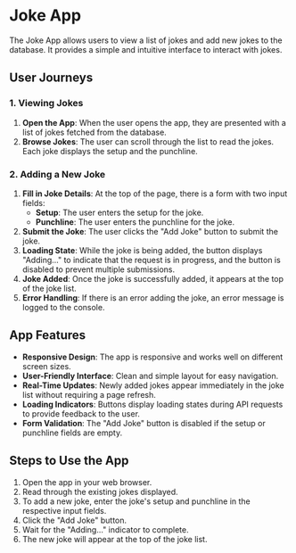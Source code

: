 # Joke App

The Joke App allows users to view a list of jokes and add new jokes to the database. It provides a simple and intuitive interface to interact with jokes.

## User Journeys

### 1. Viewing Jokes

1. **Open the App**: When the user opens the app, they are presented with a list of jokes fetched from the database.
2. **Browse Jokes**: The user can scroll through the list to read the jokes. Each joke displays the setup and the punchline.

### 2. Adding a New Joke

1. **Fill in Joke Details**: At the top of the page, there is a form with two input fields:
   - **Setup**: The user enters the setup for the joke.
   - **Punchline**: The user enters the punchline for the joke.
2. **Submit the Joke**: The user clicks the "Add Joke" button to submit the joke.
3. **Loading State**: While the joke is being added, the button displays "Adding..." to indicate that the request is in progress, and the button is disabled to prevent multiple submissions.
4. **Joke Added**: Once the joke is successfully added, it appears at the top of the joke list.
5. **Error Handling**: If there is an error adding the joke, an error message is logged to the console.

## App Features

- **Responsive Design**: The app is responsive and works well on different screen sizes.
- **User-Friendly Interface**: Clean and simple layout for easy navigation.
- **Real-Time Updates**: Newly added jokes appear immediately in the joke list without requiring a page refresh.
- **Loading Indicators**: Buttons display loading states during API requests to provide feedback to the user.
- **Form Validation**: The "Add Joke" button is disabled if the setup or punchline fields are empty.

## Steps to Use the App

1. Open the app in your web browser.
2. Read through the existing jokes displayed.
3. To add a new joke, enter the joke's setup and punchline in the respective input fields.
4. Click the "Add Joke" button.
5. Wait for the "Adding..." indicator to complete.
6. The new joke will appear at the top of the joke list.